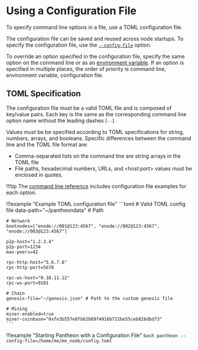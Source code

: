 # Using a Configuration File

To specify command line options in a file, use a TOML configuration file. 

The configuration file can be saved and reused across node startups. To specify the configuration file,
use the [`--config-file`](../../Reference/Pantheon-CLI/Pantheon-CLI-Syntax.md#config-file) option. 

To override an option specified in the configuration file, specify the same option on the command line or as 
an [environment variable](../../Reference/Pantheon-CLI/Pantheon-CLI-Syntax.md#pantheon-environment-variables). If an option is specified in multiple places, 
the order of priority is command line, environment variable, configuration file. 

## TOML Specification

The configuration file must be a valid TOML file and is composed of key/value pairs. Each key is the 
same as the corresponding command line option name without the leading dashes (`--`).

Values must be be specified according to TOML specifications for string, numbers, arrays, and booleans.
Specific differences between the command line and the TOML file format are: 

* Comma-separated lists on the command line are string arrays in the TOML file 
* File paths, hexadecimal numbers, URLs, and &lt;host:port> values must be enclosed in quotes. 

!!!tip
    The [command line reference](../../Reference/Pantheon-CLI/Pantheon-CLI-Syntax.md) includes configuration file examples for each option.  

!!!example "Example TOML configuration file"
    ```toml
    # Valid TOML config file
    data-path="~/pantheondata" # Path
    
    # Network
    bootnodes=["enode://001@123:4567", "enode://002@123:4567", "enode://003@123:4567"]
    
    p2p-host="1.2.3.4"
    p2p-port=1234
    max-peers=42
    
    rpc-http-host="5.6.7.8"
    rpc-http-port=5678
    
    rpc-ws-host="9.10.11.12"
    rpc-ws-port=9101
    
    # Chain
    genesis-file="~/genesis.json" # Path to the custom genesis file
    
    # Mining
    miner-enabled=true
    miner-coinbase="0xfe3b557e8fb62b89f4916b721be55ceb828dbd73"
    ```
    
!!!example "Starting Pantheon with a Configuration File"
    ```bash
    pantheon --config-file=/home/me/me_node/config.toml
    ```
